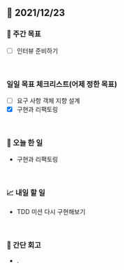 ## 📅 2021/12/23


### 👏 주간 목표

- [ ] 인터뷰 준비하기

<br/>

### 일일 목표 체크리스트(어제 정한 목표)

- [ ] 요구 사항 객체 지향 설계
- [x] 구현과 리팩토링

<br/>

### 💯 오늘 한 일

- 구현과 리팩토링

<br/>

### 📈 내일 할 일
 
- TDD 미션 다시 구현해보기

<br/>

### 🤔 간단 회고

- .





